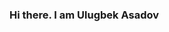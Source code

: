 ### Hi there. I am Ulugbek Asadov <img src="https://media3.giphy.com/media/gM5qFksULw54NMWyry/giphy.gif?cid=ecf05e470c0vaa9r91miia9zl66rz82f3hpyd4gj3zssij4v&rid=giphy.gif&ct=s"  alt=""/>



<!--
**ulugb3k-270/ulugb3k-270** is a ✨ _special_ ✨ repository because its `README.md` (this file) appears on your GitHub profile.

Here are some ideas to get you started:

- 🔭 I’m currently working on ...
- 🌱 I’m currently learning ...
- 👯 I’m looking to collaborate on ...
- 🤔 I’m looking for help with ...
- 💬 Ask me about ...
- 📫 How to reach me: ...
- 😄 Pronouns: ...
- ⚡ Fun fact: ...
-->
